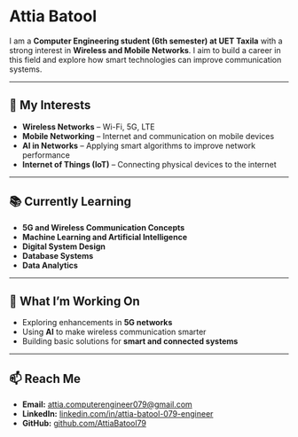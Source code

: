 # Attia Batool

I am a **Computer Engineering student (6th semester) at UET Taxila** with a strong interest in **Wireless and Mobile Networks**. I aim to build a career in this field and explore how smart technologies can improve communication systems.

---

## 📌 My Interests
- **Wireless Networks** – Wi-Fi, 5G, LTE  
- **Mobile Networking** – Internet and communication on mobile devices  
- **AI in Networks** – Applying smart algorithms to improve network performance  
- **Internet of Things (IoT)** – Connecting physical devices to the internet  

---

## 📚 Currently Learning
- **5G and Wireless Communication Concepts**  
- **Machine Learning and Artificial Intelligence**  
- **Digital System Design**  
- **Database Systems**  
- **Data Analytics**

---

## 🔧 What I’m Working On
- Exploring enhancements in **5G networks**  
- Using **AI** to make wireless communication smarter  
- Building basic solutions for **smart and connected systems**

---

## 📫 Reach Me
- **Email:** [attia.computerengineer079@gmail.com](mailto:attia.computerengineer079@gmail.com)  
- **LinkedIn:** [linkedin.com/in/attia-batool-079-engineer](https://www.linkedin.com/in/attia-batool-079-engineer)  
- **GitHub:** [github.com/AttiaBatool79](https://github.com/AttiaBatool79)
